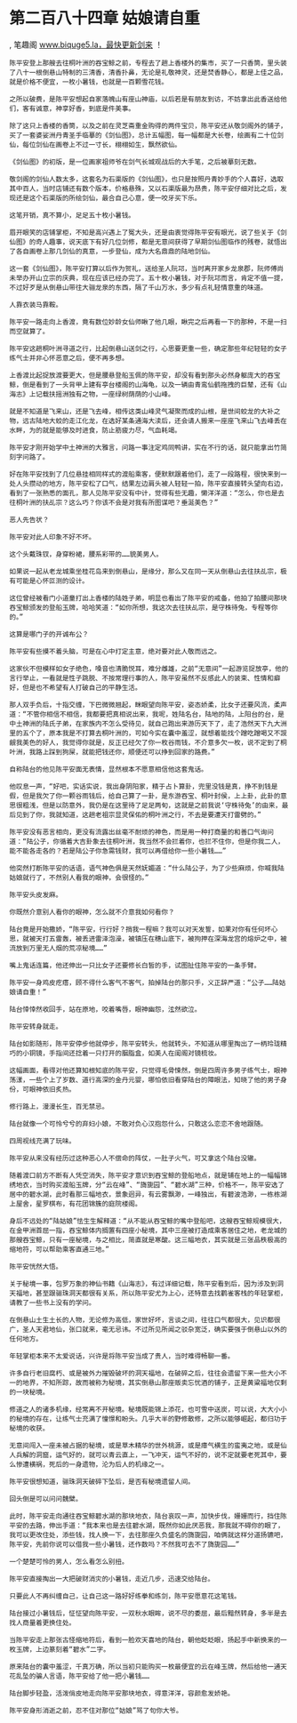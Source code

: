 # 第二百八十四章 姑娘请自重
, 笔趣阁 www.biquge5.la，最快更新剑来 ！

    陈平安登上那艘去往桐叶洲的吞宝鲸之前，专程去了趟上香楼外的集市，买了一只香筒，里头装了八十一根倒悬山特制的三清香，清香扑鼻，无论是礼敬神灵，还是焚香静心，都是上佳之品，就是价格不便宜，一枚小暑钱，也就是一百颗雪花钱。

    之所以破费，是陈平安想起自家落魄山有座山神庙，以后若是有朋友到访，不妨拿出此香送给他们，客有诚意，神享好香，到底是件美事。

    除了这只上香楼的香筒，以及之前在灵芝斋重金购得的两件宝贝，陈平安还从敬剑阁外的铺子，买了一套婆娑洲丹青圣手临摹的《剑仙图》，总计五幅图，每一幅都是大长卷，绘画有二十位剑仙，每位剑仙在画卷上不过一寸长，栩栩如生，飘然欲仙。

    《剑仙图》的初版，是一位画家祖师爷在剑气长城观战后的大手笔，之后被摹刻无数。

    敬剑阁的剑仙人数太多，这套名为石渠版的《剑仙图》，也只是按照丹青妙手的个人喜好，选取其中百人，当时店铺还有数个版本，价格悬殊，又以石渠版最为昂贵，陈平安仔细对比之后，发现还是这个石渠版的所绘剑仙，最合自己心意，便一咬牙买下乐。

    这笔开销，真不算小，足足五十枚小暑钱。

    眉开眼笑的店铺掌柜，不知是高兴遇上了冤大头，还是由衷觉得陈平安有眼光，说了些关于《剑仙图》的奇人趣事，说天底下有好几位剑修，都是无意间获得了早期剑仙图临作的残卷，就悟出了各自画卷上那几剑仙的真意，一步登仙，成为大名鼎鼎的陆地剑仙。

    这一套《剑仙图》，陈平安打算以后作为贺礼，送给圣人阮邛，当时离开家乡龙泉郡，阮师傅尚未举办开山立宗的庆典，现在应该已经办完了。五十枚小暑钱，对于阮邛而言，肯定不值一提，不过好歹是从倒悬山带往大骊龙泉的东西，隔了千山万水，多少有点礼轻情意重的味道。

    人靠衣装马靠鞍。

    陈平安一路走向上香渡，竟有数位妙龄女仙师瞅了他几眼，瞅完之后再看一下的那种，不是一扫而空就算了。

    陈平安这趟桐叶洲寻道之行，比起倒悬山送剑之行，心思要更重一些，确定那些年纪轻轻的女子练气士并非心怀恶意之后，便不再多想。

    上香渡比起捉放渡要更大，但是腰悬登船玉佩的陈平安，却没有看到那头必然身躯庞大的吞宝鲸，倒是看到了一头背甲上建有亭台楼阁的山海龟，以及一辆由青鸾仙鹤拖拽的巨辇，还有《山海志》上记载扶摇洲独有之物，一座绿树荫荫的小山峰。

    就是不知道是飞来山，还是飞去峰，相传这类山峰灵气凝聚而成的山根，是世间蛟龙的大补之物，远古陆地大蛟的走江化龙，在选好某条通海大渎后，还会请人搬来一座座飞来山飞去峰丢在水畔，为的就是能够及时进食，防止筋疲力尽，气血耗竭。

    陈平安才刚开始学中土神洲的大雅言，问路一事注定鸡同鸭讲，实在不行的话，就只能拿出竹简刻字问路了。

    好在陈平安找到了几位悬挂相同样式的渡船乘客，便默默跟着他们，走了一段路程，很快来到一处人头攒动的地方，陈平安松了口气，结果左边肩头被人轻轻一拍，陈平安直接转头望向右边，看到了一张熟悉的面孔，那人见陈平安没有中计，觉得有些无趣，懒洋洋道：“怎么，你也是去往桐叶洲的扶乩宗？这么巧？你该不会是对我有所图谋吧？垂涎美色？”

    恶人先告状？

    陈平安对此人印象不好不坏。

    这个头戴珠钗，身穿粉裙，腰系彩带的……貌美男人。

    如果说一起从老龙城乘坐桂花岛来到倒悬山，是缘分，那么又在同一天从倒悬山去往扶乩宗，极有可能是心怀叵测的设计。

    这位曾经被看门小道童打出上香楼的陆姓子弟，明显也看出了陈平安的戒备，他拍了拍腰间那块吞宝鲸颁发的登船玉牌，哈哈笑道：“如你所想，我这次去往扶乩宗，是守株待兔，专程等你的。”

    这算是哪门子的开诚布公？

    陈平安有些摸不着头脑，可是在心中打定主意，绝对要对此人敬而远之。

    这家伙不但模样如女子绝色，嗓音也清脆悦耳，难分雌雄，之前“无意间”一起游览捉放亭，他的言行举止，一看就是性子跳脱、不按常理行事的人，陈平安虽然不反感此人的装束、性情和癖好，但是也不希望有人打破自己的平静生活。

    那人双手负后，十指交缠，下巴微微翘起，眯眼望向陈平安，姿态娇柔，比女子还要风流，柔声道：“不管你相信不相信，我都要把真相说出来，我呢，姓陆名台，陆地的陆，上阳台的台，是中土神洲的陆氏子弟，在家族内不怎么受待见，就自己跑出来游历天下了，走了浩然天下九大洲里的五个了，原本我是不打算去桐叶洲的，可如今实在囊中羞涩，就想着能找个蹭吃蹭喝又不觊觎我美色的好人，我觉得你就是，反正已经欠了你一枚谷雨钱，不介意多欠一枚，说不定到了桐叶洲，我路上踩到狗屎，就能把钱还你，顺便还可以挣到回家的路费。”

    自称陆台的他见陈平安面无表情，显然根本不愿意相信他这套鬼话。

    他叹息一声，“好吧，实话实说，我出身阴阳家，精于占卜算卦，兜里没钱是真，挣不到钱是假，但是我欠了你一颗谷雨钱后，给自己算了一卦，是东游吞宝、桐叶封侯，上上卦，此卦的意思很粗浅，但是以防意外，我仍是在这里待了足足两旬，这就是之前我说‘守株待兔’的由来，最后见到了你，我就知道，这趟老祖宗显灵保佑的桐叶洲之行，不去是要遭天打雷劈的。”

    陈平安没有恶言相向，更没有流露出丝毫不耐烦的神色，而是用一种打商量的和善口气询问道：“陆公子，你循着大吉卦象去往桐叶洲，我当然不会拦着你，也拦不住你，但是你我二人，能不能各走各的？若是陆公子你急需钱财，我可以再借给你一些小暑钱……”

    他突然打断陈平安的话语，语气神色俱是天然妩媚道：“什么陆公子，为了少些麻烦，你喊我陆姑娘就行了，不然别人看我的眼神，会很怪的。”

    陈平安头皮发麻。

    你既然介意别人看你的眼神，怎么就不介意我如何看你？

    陆台竟是开始撒娇，“陈平安，行行好？捎我一程嘛？我可以对天发誓，如果对你有任何坏心思，就被天打五雷轰，被丢进雷泽泡澡，被镇压在穗山底下，被拘押在深海龙宫的熔炉之中，被流放到万里无人烟的荒凉秘境……”

    嘴上鬼话连篇，他还伸出一只比女子还要修长白皙的手，试图扯住陈平安的一条手臂。

    陈平安一身鸡皮疙瘩，顾不得什么客气不客气，拍掉陆台的那只手，义正辞严道：“公子……陆姑娘请自重！”

    陆台悻悻然收回手，站在原地，咬着嘴唇，眼神幽怨，泫然欲泣。

    陈平安转身就走。

    陆台如影随形，陈平安停步他就停步，陈平安转头，他就转头，不知道从哪里掏出了一柄玲珑精巧的小铜镜，手指间还捻着一只打开的胭脂盒，如美人在闺阁对镜梳妆。

    这幅画面，看得对他还算知根知底的陈平安，只觉得毛骨悚然，倒是四周许多男子练气士，眼神荡漾，一些个上了岁数、道行高深的金丹元婴，哪怕依旧看穿陆台的障眼法，知晓了他的男子身份，可眼神依旧炙热。

    修行路上，漫漫长生，百无禁忌。

    陆台就像一个可怜兮兮的弃妇小娘，不敢对负心汉抱怨什么，只敢这么恋恋不舍地跟随。

    四周视线充满了玩味。

    陈平安从来没有经历过这种恶心人不偿命的阵仗，一肚子火气，可又拿这个陆台没辙。

    随着渡口前方不断有人凭空消失，陈平安才意识到吞宝鲸的登船地点，就是铺在地上的一幅幅锦绣地衣，当时购买渡船玉牌，分“云在峰”、“旖旎园”、“碧水湖”三种，价格不一，陈平安选了居中的碧水湖，此时看那三幅地衣，景象迥异，有云雾飘渺，一峰独出，有碧波浩渺，一栋栋湖上屋舍，星罗棋布，有花团锦簇的庭院楼阁。

    身后不远处的“陆姑娘”怯生生解释道：“从不能从吞宝鲸的嘴中登船吧，这艘吞宝鲸规模很大，在金甲洲首屈一指，吞宝鲸体内搁置有四座小秘境，其中三座被打造成乘客居住之地，老龙城的那艘吞宝鲸，只有一座秘境，与之相比，简直就是寒酸。这三幅地衣，其实就是三张品秩极高的缩地符，可以帮助乘客直通三地。”

    陈平安恍然大悟。

    关于秘境一事，包罗万象的神仙书籍《山海志》，有过详细记载，陈平安看到后，因为涉及到洞天福地，甚至跟骊珠洞天都很有关系，所以陈平安尤为上心，还特意去找鹳雀客栈的年轻掌柜，请教了一些书上没有的学问。

    在倒悬山土生土长的人物，无论修为高低，家世好坏，言谈之间，往往口气都很大，见识都很广，圣人天君地仙，张口就来，毫无忌讳。不过所见所闻之驳杂宽泛，确实要强于倒悬山以外的任何地方。

    年轻掌柜本来不太爱说话，兴许是将陈平安当成了贵人，当时难得畅聊一番。

    许多自行老旧腐朽、或是被外力摧毁破坏的洞天福地，在破碎之后，往往会遗留下来一些大小不一的地界，不知所踪，故而被称为秘境，其实倒悬山那座贩卖忘忧酒的铺子，正是黄粱福地仅剩的一块秘境。

    修道之人的诸多机缘，经常离不开秘境。秘境既能锦上添花，也可雪中送炭，可以说，大大小小的秘境的存在，让练气士充满了憧憬和盼头。几乎大半的野修散修，之所以能够崛起，都归功于秘境的收获。

    无意间闯入一座未被占据的秘境，或是草木精华的世外桃源，或是瘴气横生的蛮夷之地，或是仙人兵解的洞窟，运气好的，就可以青云直上，一飞冲天，运气不好的，说不定就要老死其中，要么惨遭横祸，死后的一身遗物，沦为后人的机缘之一。

    陈平安很想知道，骊珠洞天破碎下坠后，是否有秘境遗留人间。

    回头倒是可以问问魏檗。

    此时，陈平安走向通往吞宝鲸碧水湖的那块地衣，陆台哀叹一声，加快步伐，姗姗而行，挡住陈平安的去路，伸出手道：“我本来也是去往碧水湖，既然你如此厌恶我，那我就不碍你的眼了，我可以更改住处，添些钱，找人换一下，去往那座久负盛名的旖旎园，咱俩就这样分道扬镳吧，陈平安，先前你说可以借我一些小暑钱，还作数吗？不然我可去不了旖旎园……”

    一个楚楚可怜的男人，怎么看怎么别扭。

    陈平安直接掏出一大把破财消灾的小暑钱，走近几步，迅速交给陆台。

    只要此人不再纠缠自己，让自己这一路好好练拳和练剑，陈平安愿意花这笔钱。

    陆台接过小暑钱后，怔怔望向陈平安，一双秋水眼眸，说不尽的委屈，最后黯然转身，多半是去找人商量着更换住处。

    当陈平安走上那张古怪缩地符后，看到一脸欢天喜地的陆台，朝他眨眨眼，扬起手中新换来的一枚玉牌，上边篆刻着“碧水”二字。

    原来陆台的囊中羞涩，千真万确，所以当初只能购买一枚最便宜的云在峰玉牌，然后给他一通天花乱坠的骗人言语，陈平安给了他一把小暑钱……

    陆台脚步轻盈，活泼俏皮地走向陈平安那块地衣，得意洋洋，容颜愈发娇艳。

    陈平安身形消逝之前，忍不住对那位“姑娘”骂了句你大爷。